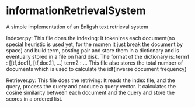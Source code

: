 informationRetrievalSystem
==========================

A simple implementation of an Enligsh text retrieval system

Indexer.py:
This file does the indexing:
It tokenizes each document(no special heuristic is used yet, for the momen it just break the document by space)
and build term, posting pair and store them in a dictionary and is eventually stored in a file on hard disk.
The format of the dictionary is:
term1 : [[tf,doc1], [tf,doc2], ...]
term2 : ...
This file also stores the total number of documents which is used to calculate the idf(inverse document frequency)

Retriever.py:
This file does the retriving:
It reads the index file, and the query, process the query and produce a query vector.
It calculates the cosine similarity between each document and the query and store the scores in a ordered list.
